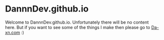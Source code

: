 # DannnDev.github.io

Welcome to DannnDev.github.io. Unfortunately there will be no content here. But if you want to see some of the things I make then please
go to [Da-xn.com](https://da-xn.com) :)
